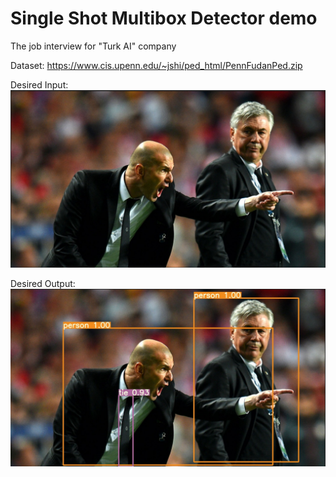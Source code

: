 # Single Shot Multibox Detector demo
The job interview for "Turk AI" company

Dataset: https://www.cis.upenn.edu/~jshi/ped_html/PennFudanPed.zip

Desired Input: <br>
![Desired Input](asset/desired_input.png)

Desired Output: <br>
![Desired Output](asset/desired_output.png)